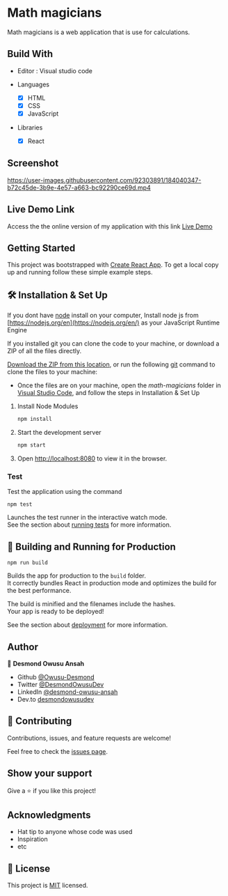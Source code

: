 # Math magicians

Math magicians is a web application that is use for calculations.

## Build With

- Editor : Visual studio code

- Languages
  - [x] HTML
  - [x] CSS
  - [x] JavaScript

- Libraries
  - [x] React
  
## Screenshot

https://user-images.githubusercontent.com/92303891/184040347-b72c45de-3b9e-4e57-a663-bc92290ce69d.mp4

## Live Demo Link

Access the the online version of my application with this link
[Live Demo](https://math-magicians-01.netlify.app)


## Getting Started

This project was bootstrapped with [Create React App](https://github.com/facebook/create-react-app).
To get a local copy up and running follow these simple example steps.

## 🛠 Installation & Set Up

If you dont have [node](https://node.org) install on your computer, Install node js from [https://nodejs.org/en](https://nodejs.org/en/) as your JavaScript Runtime Engine

If you installed git you can clone the code to your machine, or download a ZIP of all the files directly.

[Download the ZIP from this location](https://github.com/Owusu-Desmond/math-magicians/archive/refs/heads/main.zip), or run the following [git](https://git-scm.com/downloads) command to clone the files to your machine:

- Once the files are on your machine, open the _math-magicians_ folder in [Visual Studio Code](https://code.visualstudio.com/), and follow the steps in Installation & Set Up

1. Install Node Modules

   ```sh
   npm install
   ```

2. Start the development server

    ````sh
    npm start

3. Open [http://localhost:8080](http://localhost:8080) to view it in the browser.


### Test
Test the application using the command

``` 
npm test
```

Launches the test runner in the interactive watch mode.\
See the section about [running tests](https://facebook.github.io/create-react-app/docs/running-tests) for more information.


## 🚀 Building and Running for Production

``` 
npm run build
```

Builds the app for production to the `build` folder.\
It correctly bundles React in production mode and optimizes the build for the best performance.

The build is minified and the filenames include the hashes.\
Your app is ready to be deployed!

See the section about [deployment](https://facebook.github.io/create-react-app/docs/deployment) for more information.


## Author

👤 **Desmond Owusu Ansah**

- Github [@Owusu-Desmond](https://github.com/Owusu-Desmond)
- Twitter [@DesmondOwusuDev](https://twitter.com/DesmondOwusuDev)
- LinkedIn [@desmond-owusu-ansah](https://www.linkedin.com/in/desmond-owusu-ansah-09274a223/)
- Dev.to [desmondowusudev](https://dev.to/desmondowusudev)

## 🤝 Contributing

Contributions, issues, and feature requests are welcome!

Feel free to check the [issues page](https://github.com/Owusu-Desmond/math-magicians/issues).

## Show your support

Give a ⭐️ if you like this project!

## Acknowledgments

- Hat tip to anyone whose code was used
- Inspiration
- etc

## 📝 License

This project is [MIT](./LICENSE) licensed.
